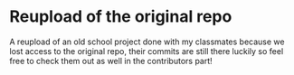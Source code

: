 # Reupload of the original repo
A reupload of an old school project done with my classmates because we lost access to the original repo, their commits are still there luckily so feel free to check them out as well in the contributors part!
